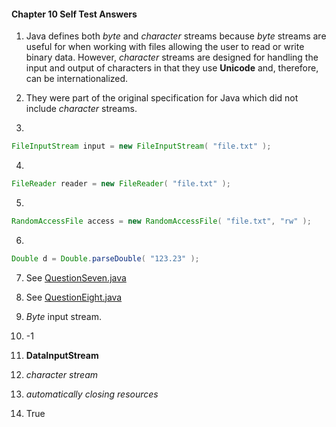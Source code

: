 #### Chapter 10 Self Test Answers

1) Java defines both _byte_ and _character_ streams because _byte_ streams are useful for when working with files allowing the user to read or write binary data.  However, _character_ streams are designed for handling the input and output of characters in that they use **Unicode** and, therefore, can be internationalized.

2) They were part of the original specification for Java which did not include _character_ streams.

3) 
```java
FileInputStream input = new FileInputStream( "file.txt" );
```

4)
```java
FileReader reader = new FileReader( "file.txt" );
```

5)
```java
RandomAccessFile access = new RandomAccessFile( "file.txt", "rw" );
```

6)
```java
Double d = Double.parseDouble( "123.23" );
```

7) See [QuestionSeven.java](src/com/selftest/QuestionSeven.java)

8) See [QuestionEight.java](src/com/selftest/QuestionEight.java)

9) _Byte_ input stream.

10) -1

11) **DataInputStream**

12) _character_ _stream_

13) _automatically_ _closing_ _resources_

14) True